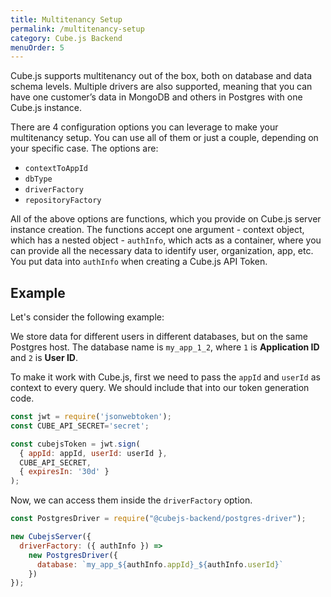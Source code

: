 ```yaml
---
title: Multitenancy Setup
permalink: /multitenancy-setup
category: Cube.js Backend
menuOrder: 5
---
```


Cube.js supports multitenancy out of the box, both on database and data schema levels. Multiple drivers are also supported, meaning that you can have one customer’s data in MongoDB and others in Postgres with one Cube.js instance.

There are 4 configuration options you can leverage to make your multitenancy setup. You
can use all of them or just a couple, depending on your specific case. The
options are:

- `contextToAppId`
- `dbType`
- `driverFactory`
- `repositoryFactory`

All of the above options are functions, which you provide on Cube.js server instance creation. The
functions accept one argument - context object, which has a nested object -
`authInfo`, which acts as a container, where you can provide all the necessary data to identify user, organization, app, etc. You put data into `authInfo` when creating a Cube.js API Token.

## Example

Let's consider the following example:

We store data for different users in different databases, but on the same Postgres host. The database name is `my_app_1_2`, where `1`
is **Application ID** and `2` is **User ID**.

To make it work with Cube.js,
first we need to pass the `appId` and `userId` as context to every query. We
should include that into our token generation code.

```javascript
const jwt = require('jsonwebtoken');
const CUBE_API_SECRET='secret';

const cubejsToken = jwt.sign(
  { appId: appId, userId: userId },
  CUBE_API_SECRET,
  { expiresIn: '30d' }
);
```

Now, we can access them inside the `driverFactory` option.

```javascript
const PostgresDriver = require("@cubejs-backend/postgres-driver");

new CubejsServer({
  driverFactory: ({ authInfo }) =>
    new PostgresDriver({
      database: `my_app_${authInfo.appId}_${authInfo.userId}`
    })
});
```
